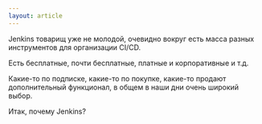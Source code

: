 ```yaml
---
layout: article
---
```

Jenkins товарищ уже не молодой, очевидно вокруг есть масса разных инструментов для организации CI/CD. 

Есть бесплатные, почти бесплатные, платные и корпоративные и т.д.

Какие-то по подписке, какие-то по покупке, какие-то продают дополнительный функционал, в общем в наши дни очень широкий выбор.

Итак, почему Jenkins?
